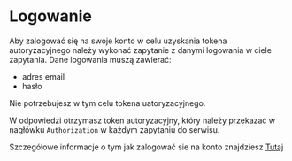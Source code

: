 # Logowanie
Aby zalogować się na swoje konto w celu uzyskania tokena autoryzacyjnego należy wykonać zapytanie  z danymi logowania w ciele zapytania. Dane logowania muszą zawierać:

- adres email
- hasło

Nie potrzebujesz w tym celu tokena uatoryzacyjnego.

W odpowiedzi otrzymasz token autoryzacyjny, który należy przekazać w nagłówku `Authorization` w każdym zapytaniu do serwisu.

Szczegółowe informacje o tym jak zalogować sie na konto znajdziesz [Tutaj](./api.md#login)
